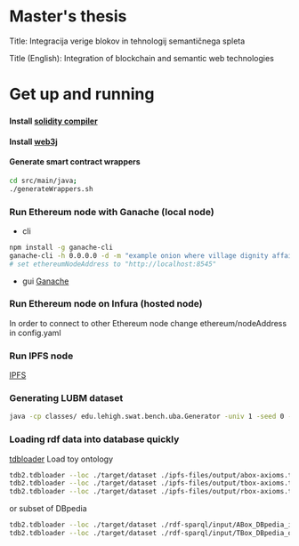 # Master's thesis 
Title: Integracija verige blokov in tehnologij semantičnega spleta

Title (English): Integration of blockchain and semantic web technologies

# Get up and running

### 
#### Install [solidity compiler](https://docs.soliditylang.org/en/v0.8.0/installing-solidity.html)
#### Install [web3j](http://docs.web3j.io/latest/quickstart/)
#### Generate smart contract wrappers
```bash
cd src/main/java;
./generateWrappers.sh
```

### Run Ethereum node with Ganache (local node)
- cli
```bash
npm install -g ganache-cli
ganache-cli -h 0.0.0.0 -d -m "example onion where village dignity affair lady inject spray car bomb two"
# set ethereumNodeAddress to "http://localhost:8545"
```
- gui
[Ganache](https://www.trufflesuite.com/ganache)

### Run Ethereum node on Infura (hosted node)
In order to connect to other Ethereum node change ethereum/nodeAddress in config.yaml

### Run IPFS node
[IPFS](https://ipfs.io/#install)

### Generating LUBM dataset
```bash
java -cp classes/ edu.lehigh.swat.bench.uba.Generator -univ 1 -seed 0 -onto http://swat.cse.lehigh.edu/onto/univ-bench.owl
```

### Loading rdf data into database quickly
[tdbloader](https://jena.apache.org/documentation/tdb/commands.html#installation)
Load toy ontology 
```bash
tdb2.tdbloader --loc ./target/dataset ./ipfs-files/output/abox-axioms.ttl
tdb2.tdbloader --loc ./target/dataset ./ipfs-files/output/tbox-axioms.ttl
tdb2.tdbloader --loc ./target/dataset ./ipfs-files/output/rbox-axioms.ttl
```
or subset of DBpedia
```bash
tdb2.tdbloader --loc ./target/dataset ./rdf-sparql/input/ABox_DBpedia_instance-types_lang=en_specific.ttl.gz 
tdb2.tdbloader --loc ./target/dataset ./rdf-sparql/input/TBox_DBpedia_ontology_type=parsed.xml
```